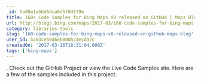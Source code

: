 ```yaml
---
_id: 5a88e1abbd6dca0d5f0d1f9e
title: 160+ Code Samples for Bing Maps V8 released on GitHub | Maps Blog
url: http://blogs.bing.com/maps/2017-03/160-code-samples-for-bing-maps-v8-released-on-github
category: libraries-tools
slug: '160-code-samples-for-bing-maps-v8-released-on-github-maps-blog'
user_id: 5a83ce59d6eb0005c4ecda2c
createdOn: '2017-03-16T18:31:04.000Z'
tags: ['bing-maps']
---
```


. Check out the GitHub Project or view the Live Code Samples site. Here are a few of the samples included in this project.
